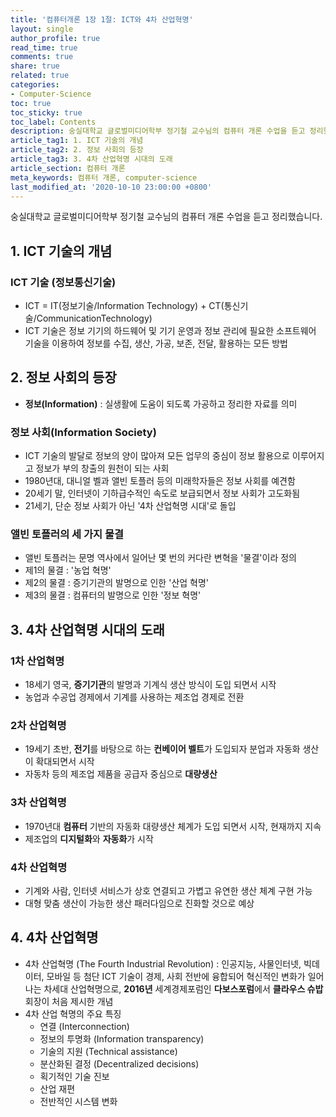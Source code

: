 ```yaml
---
title: '컴퓨터개론 1장 1절: ICT와 4차 산업혁명'
layout: single
author_profile: true
read_time: true
comments: true
share: true
related: true
categories:
- Computer-Science
toc: true
toc_sticky: true
toc_label: Contents
description: 숭실대학교 글로벌미디어학부 정기철 교수님의 컴퓨터 개론 수업을 듣고 정리했습니다.
article_tag1: 1. ICT 기술의 개념
article_tag2: 2. 정보 사회의 등장
article_tag3: 3. 4차 산업혁명 시대의 도래
article_section: 컴퓨터 개론
meta_keywords: 컴퓨터 개론, computer-science
last_modified_at: '2020-10-10 23:00:00 +0800'
---
```


숭실대학교 글로벌미디어학부 정기철 교수님의 컴퓨터 개론 수업을 듣고 정리했습니다.

## 1. ICT 기술의 개념
### **ICT 기술 (정보통신기술)** 
- ICT = IT(정보기술/Information Technology) + CT(통신기술/CommunicationTechnology)
- ICT 기술은 정보 기기의 하드웨어 및 기기 운영과 정보 관리에 필요한 소프트웨어 기술을 이용하여 정보를 수집, 생산, 가공, 보존, 전달, 활용하는 모든 방법

## 2. 정보 사회의 등장
- **정보(Information)** : 실생활에 도움이 되도록 가공하고 정리한 자료를 의미

### **정보 사회(Information Society)** 
  - ICT 기술의 발달로 정보의 양이 많아져 모든 업무의 중심이 정보 활용으로 이루어지고 정보가 부의 창출의 원천이 되는 사회
  - 1980년대, 대니얼 벨과 앨빈 토플러 등의 미래학자들은 정보 사회를 예견함
  - 20세기 말, 인터넷이 기하급수적인 속도로 보급되면서 정보 사회가 고도화됨
  - 21세기, 단순 정보 사회가 아닌 '4차 산업혁명 시대'로 돌입

### **앨빈 토플러의 세 가지 물결**
  - 앨빈 토플러는 문명 역사에서 일어난 몇 번의 커다란 변혁을 '물결'이라 정의
  - 제1의 물결 : '농업 혁명'
  - 제2의 물결 : 증기기관의 발명으로 인한 '산업 혁명'
  - 제3의 물결 : 컴퓨터의 발명으로 인한 '정보 혁명'

## 3. 4차 산업혁명 시대의 도래

### 1차 산업혁명
  - 18세기 영국, **증기기관**의 발명과 기계식 생산 방식이 도입 되면서 시작
  - 농업과 수공업 경제에서 기계를 사용하는 제조업 경제로 전환

### 2차 산업혁명
  - 19세기 초반, **전기**를 바탕으로 하는 **컨베이어 벨트**가 도입되자 분업과 자동화 생산이 확대되면서 시작
  - 자동차 등의 제조업 제품을 공급자 중심으로 **대량생산**

### 3차 산업혁명
  - 1970년대 **컴퓨터** 기반의 자동화 대량생산 체계가 도입 되면서 시작, 현재까지 지속
  - 제조업의 **디지털화**와 **자동화**가 시작

### 4차 산업혁명
  - 기계와 사람, 인터넷 서비스가 상호 연결되고 가볍고 유연한 생산 체계 구현 가능
  - 대형 맞춤 생산이 가능한 생산 패러다임으로 진화할 것으로 예상

## **4. 4차 산업혁명**
  - 4차 산업혁명 (The Fourth Industrial Revolution) : 인공지능, 사물인터넷, 빅데이터, 모바일 등 첨단 ICT 기술이 경제, 사회 전반에 융합되어 혁신적인 변화가 일어나는 차세대 산업혁명으로, **2016년** 세계경제포럼인 **다보스포럼**에서 **클라우스 슈밥** 회장이 처음 제시한 개념
  - 4차 산업 혁명의 주요 특징
    - 연결 (Interconnection)
    - 정보의 투명화 (Information transparency)
    - 기술의 지원 (Technical assistance)
    - 분산화된 결정 (Decentralized decisions)
    - 획기적인 기술 진보
    - 산업 재편
    - 전반적인 시스템 변화

